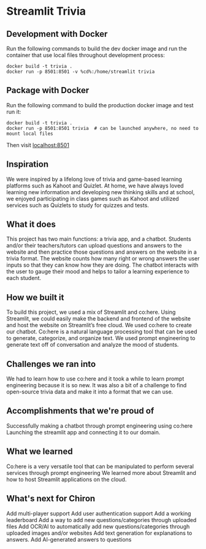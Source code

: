# Streamlit Trivia



## Development with Docker
Run the following commands to build the dev docker image and run the container that use local files throughout development process:
```
docker build -t trivia .
docker run -p 8501:8501 -v %cd%:/home/streamlit trivia
```

## Package with Docker
Run the following command to build the production docker image and test run it:
```
docker build -t trivia .
docker run -p 8501:8501 trivia  # can be launched anywhere, no need to mount local files
```
Then visit [localhost:8501](http://localhost:8501/)

## Inspiration

We were inspired by a lifelong love of trivia and game-based learning platforms such as Kahoot and Quizlet. At home, we have always loved learning new information and developing new thinking skills and at school, we enjoyed participating in class games such as Kahoot and utilized services such as Quizlets to study for quizzes and tests.

## What it does

This project has two main functions: a trivia app, and a chatbot. Students and/or their teachers/tutors can upload questions and answers to the website and then practice those questions and answers on the website in a trivia format. The website counts how many right or wrong answers the user inputs so that they can know how they are doing. The chatbot interacts with the user to gauge their mood and helps to tailor a learning experience to each student.

## How we built it

To build this project, we used a mix of Streamlit and co:here. Using Streamlit, we could easily make the backend and frontend of the website and host the website on Streamlit’s free cloud. We used co:here to create our chatbot. Co:here is a natural language processing tool that can be used to generate, categorize, and organize text. We used prompt engineering to generate text off of conversation and analyze the mood of students.

## Challenges we ran into
We had to learn how to use co:here and it took a while to learn prompt engineering because it is so new. It was also a bit of a challenge to find open-source trivia data and make it into a format that we can use. 

## Accomplishments that we're proud of

Successfully making a chatbot through prompt engineering using co:here
Launching the streamlit app and connecting it to our domain.

## What we learned

Co:here is a very versatile tool that can be manipulated to perform several services through prompt engineering
We learned more about Streamlit and how to host Streamlit applications on the cloud.

## What's next for Chiron

Add multi-player support
Add user authentication support
Add a working leaderboard
Add a way to add new questions/categories through uploaded files
Add OCR/AI to automatically add new questions/categories through uploaded images and/or websites
Add text generation for explanations to answers.
Add AI-generated answers to questions


